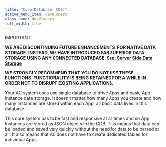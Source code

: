 ```yaml
---
title: "Core Database (CDB)"
active_menu_item: developers
class_name: developers
full_width: true
---
```



IMPORTANT

**WE ARE DISCONTINUING FUTURE ENHANCEMENTS  FOR NATIVE DATA STORAGE. INSTEAD, WE HAVE INTRODUCED FAR SUPERIOR DATA STORAGE USING ANY CONNECTED DATABASE. See: [Server Side Data Storage](../../../../data-storage/server-side-data-storage/)**

**WE STRONGLY RECOMMEND THAT YOU DO NOT USE THESE FUNCTIONS. FUNCTIONALITY IS BEING RETAINED FOR A WHILE IN ORDER NOT TO DISRUPT EXISTING APPLICATIONS.**

Your AC system uses one single database to drive Apps and basic App Instance data storage. It doesn’t matter how many Apps you create and how many Instances are stored within each App, all basic data lives in this database.

This core system has to be fast and responsive at all times and so App Instances are stored as JSON objects in the CDB. This means that data can be loaded and saved very quickly without the need for data to be parsed at all. It also means that AC does not have to create dedicated tables for individual Apps.

